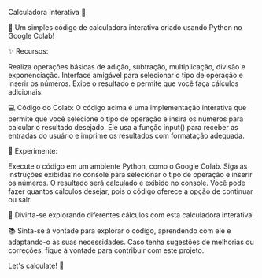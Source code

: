Calculadora Interativa 🧮

🔢 Um simples código de calculadora interativa criado usando Python no Google Colab!

✨ Recursos:

Realiza operações básicas de adição, subtração, multiplicação, divisão e exponenciação.
Interface amigável para selecionar o tipo de operação e inserir os números.
Exibe o resultado e permite que você faça cálculos adicionais.

💻 Código do Colab:
O código acima é uma implementação interativa que permite que você selecione o tipo de operação e insira os números para calcular o resultado desejado. Ele usa a função input() para receber as entradas do usuário e imprime os resultados com formatação adequada.

🚀 Experimente:

Execute o código em um ambiente Python, como o Google Colab.
Siga as instruções exibidas no console para selecionar o tipo de operação e inserir os números.
O resultado será calculado e exibido no console.
Você pode fazer quantos cálculos desejar, pois o código oferece a opção de continuar ou sair.

🔁 Divirta-se explorando diferentes cálculos com esta calculadora interativa!

📚 Sinta-se à vontade para explorar o código, aprendendo com ele e adaptando-o às suas necessidades. Caso tenha sugestões de melhorias ou correções, fique à vontade para contribuir com este projeto.

Let's calculate! 🧮
